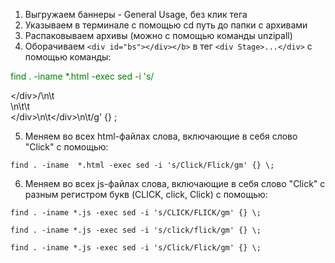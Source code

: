 1) Выгружаем баннеры -  General Usage, без клик тега 
2) Указываем в терминале с помощью cd путь до папки с архивами 
3) Распаковываем архивы (можно с помощью команды unzipall)
4) Оборачиваем `<div id="bs"></div></b>` в тег `<div Stage>...</div>` c помощью команды: 

<span style="color: green">find . -iname *.html -exec sed -i 's/<div id="bs"><\/div>/\n\t<div id="Stage">\n\t\t<div id="bs"><\/div>\n\t<\/div>\n\t/g' {} \;</span>


5) Меняем во всех html-файлах слова, включающие в себя слово "Click" c помощью: 

```find . -iname  *.html -exec sed -i 's/Click/Flick/gm' {} \;```


6) Меняем во всех js-файлах слова, включающие в себя слово "Click" с разным регистром букв (CLICK, click, Click) с помощью: 

```find . -iname *.js -exec sed -i 's/CLICK/FLICK/gm' {} \;```

```find . -iname *.js -exec sed -i 's/click/flick/gm' {} \;```

```find . -iname *.js -exec sed -i 's/Click/Flick/gm' {} \;```

